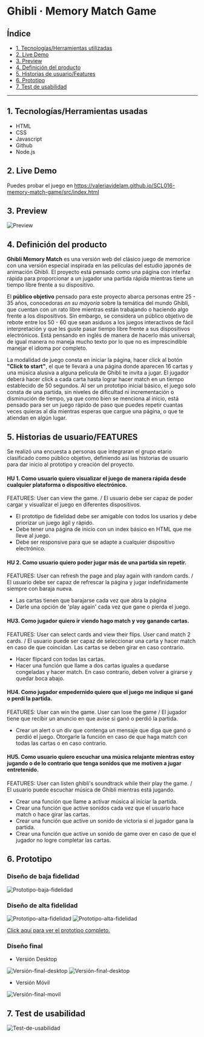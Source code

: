 # Ghibli · Memory Match Game

## Índice

* [1. Tecnologías/Herramientas utilizadas](#1-tecnologías/herramientas-usadas)
* [2. Live Demo](#2-live-demo)
* [3. Preview](#3-preview)
* [4. Definición del producto](#4-definición-del-producto)
* [5. Historias de usuario/Features](#5-historias-de-usuario/features)
* [6. Prototipo](#6-prototipo)
* [7. Test de usabilidad](#7-test-de-usabilidad)

***

## 1. Tecnologías/Herramientas usadas

- HTML
- CSS
- Javascript
- Github
- Node.js 

## 2. Live Demo

Puedes probar el juego en https://valeriavidelam.github.io/SCL016-memory-match-game/src/index.html

## 3. Preview

 <img src="./src/assets/images/readme/memorymatchpreview.gif" alt="Preview" class="Preview">


## 4. Definición del producto

**Ghibli Memory Match** es una versión web del clásico juego de memorice con una versión especial inspirada en las películas del estudio japonés de animación Ghibli. El proyecto está pensado como una página con interfaz rápida para proporcionar a un jugador una partida rápida mientras tiene un tiempo libre frente a su dispositivo.

El **público objetivo** pensado para este proyecto abarca personas entre 25 - 35 años, conocedoras _en su mayoría_ sobre la temática del mundo Ghibli, que cuentan con un rato libre mientras están trabajando o haciendo algo frente a los dispositivos. Sin embargo, se considera un público objetivo de rebote entre los 50 - 60 que sean asiduos a los juegos interactivos de fácil interpretación y que les guste pasar tiempo libre frente a sus dispositivos electrónicos.
Está pensando en inglés de manera de hacerlo más universal; de igual manera no maneja mucho texto por lo que no es imprescindible manejar el idioma por completo.


La modalidad de juego consta en iniciar la página, hacer click al botón **"Click to start"**, el que te llevará a una página donde aparecen 16 cartas y una música alusiva a alguna película de Ghibli te invita a jugar. El jugador deberá hacer click a cada carta hasta lograr hacer match en un tiempo establecido de 50 segundos.
Al ser un prototipo inicial básico, el juego solo consta de una partida, sin niveles de dificultad ni incrementación o disminución de tiempo, ya que como bien se menciona al inicio, está pensado para ser un juego rápido de paso que puedes repetir cuantas veces quieras al día mientras esperas que cargue una página, o que te atiendan en algún lugar.

## 5. Historias de usuario/FEATURES

Se realizó una encuesta a personas que integraran el grupo etario clasificado como público objetivo, definiendo así las historias de usuario para dar inicio al prototipo y creación del proyecto.

#### HU 1. Como usuario quiero visualizar el juego de manera rápida desde cualquier plataforma o dispositivo electrónico.
FEATURES: User can view the game. / El usuario debe ser capaz de poder cargar y visualizar el juego en diferentes dispositivos.
- El prototipo de fidelidad debe ser amigable con todos los usarios y debe priorizar un juego ágil y rápido.
- Debe tener una página de inicio con un index básico en HTML que me lleve al juego.
- Debe ser responsive para que se adapte a cualquier dispositivo electrónico.

#### HU 2. Como usuario quiero poder jugar más de una partida sin repetir.
FEATURES: User can refresh the page and play again with random cards. / El usuario debe ser capaz de refrescar la página y jugar indefinidamente siempre con baraja nueva.
- Las cartas tienen que barajarse cada vez que abra la página
- Darle una opción de 'play again' cada vez que gane o pierda el juego.

#### HU3. Como jugador quiero ir viendo hago match y voy ganando cartas.
FEATURES: User can select cards and view their flips. User cand match 2 cards. / El usuario puede ser capaz de seleccionar una carta y hacer match en caso de que coincidan. Las cartas se deben girar en caso contrario. 
- Hacer flipcard con todas las cartas.
- Hacer una función que llame a dos cartas iguales a quedarse congeladas y hacer match. En caso contrario, deben volver a girarse y quedar boca abajo.

#### HU4. Como jugador empedernido quiero que el juego me indique si gané o perdí la partida.
FEATURES: User can win the game. User can lose the game / El jugador tiene que recibir un anuncio en que avise si ganó o perdió la partida.
- Crear un alert o un div que contenga un mensaje que diga que ganó o perdió el juego. Otorgarle la función en caso de que haga match con todas las cartas o en caso contrario.

#### HU5. Como usuario quiero escuchar una música relajante mientras estoy jugando o de lo contrario que tenga sonidos que me motiven a jugar entretenido.

FEATURES: User can listen ghibli's soundtrack while their play the game. / El usuario puede escuchar música de Ghibli mientras está jugando. 
- Crear una función que llame a activar música al iniciar la partida.
- Crear una función que active sonidos cada vez que el usuario hace match o hace girar las cartas.
- Crear una función que active un sonido de victoria si el jugador gana la partida.
- Crear una función que active un sonido de game over en caso de que el jugador no logre completar las cartas.


## 6. Prototipo

### Diseño de baja fidelidad

<img src="./src/assets/images/readme/prototipo1.jpg" alt="Prototipo-baja-fidelidad"/>

### Diseño de alta fidelidad

<img src="./src/assets/images/readme/Figma1.png" alt="Prototipo-alta-fidelidad"/>
<img src="./src/assets/images/readme/Figma2.png" alt="Prototipo-alta-fidelidad"/>

<a href="https://www.figma.com/proto/Xv0RGO1ZEFsL9VgDukciNR/Untitled?node-id=23%3A2&scaling=min-zoom&page-id=0%3A1" rel="nofollow">Click aquí para ver el prototipo completo.</a>

### Diseño final

- Versión Desktop
<img src="./src/assets/images/readme/desktop1.png" alt="Versión-final-desktop"/> 
<img src="./src/assets/images/readme/desktop2.png" alt="Versión-final-desktop"/>

- Versión Móvil

<img src="./src/assets/images/readme/movil.JPG" alt="Versión-final-movil"/> 



## 7. Test de usabilidad

<img src="./src/assets/images/readme/Testdeusabilidad.png" alt="Test-de-usabilidad" class="Test-de-usabilidad"/>
